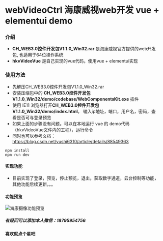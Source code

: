 # webVideoCtrl 海康威视web开发 vue + elementui demo

### 介绍
-  **CH_WEB3.0控件开发包V1.1.0_Win32.rar**   是海康威视官方提供的web开发包, 也适用于64位操作系统
-  **hkvVideoVue** 是自己实现的vue代码，使用vue + elementui实现


### 使用方法
- 先解压CH_WEB3.0控件开发包V1.1.0_Win32.rar
- 安装压缩包中的  **CH_WEB3.0控件开发包V1.1.0_Win32/demo/codebase/WebComponentsKit.exe** 插件
- 使用 IE11 浏览器打开**CH_WEB3.0控件开发包V1.1.0_Win32/demo/index.html**， 输入ip地址，端口，用户名，密码，查看是否可与登录预览
- 如果上面的步骤没有问题，可以在本地运行 vue 的 demo代码（hkvVideoVue文件内的工程），运行命令
- 同时也可以参考文档：https://blog.csdn.net/yushi6310/article/details/88549363

````
npm install
npm run dev
````

#### 实现功能
- 目前实现了登录，预览，停止预览，退出，获取数字通道，云台控制等功能，其他功能后续更新。。。

#### 功能预览
![海康摄像功能预览](https://img-blog.csdnimg.cn/20191102105329834.jpg?x-oss-process=image/watermark,type_ZmFuZ3poZW5naGVpdGk,shadow_10,text_aHR0cHM6Ly9ibG9nLmNzZG4ubmV0L3l1c2hpNjMxMA==,size_16,color_FFFFFF,t_70)


##### 有疑问可以添加本人微信：18795954756
#### 喜欢就点个星吧
